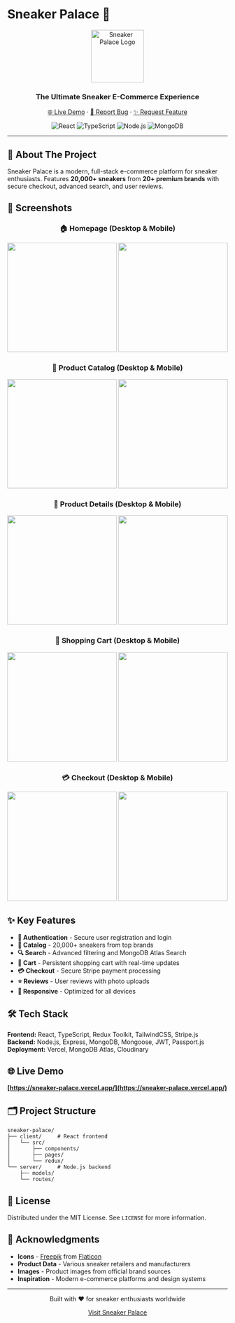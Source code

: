 # Sneaker Palace 👟

<div align="center">
  <img src="client/public/icon.png" alt="Sneaker Palace Logo" width="120" height="120">
  
  <h3>The Ultimate Sneaker E-Commerce Experience</h3>
  
  <p>
    <a href="https://sneaker-palace.vercel.app/" target="_blank">🌐 Live Demo</a>
    ·
    <a href="https://github.com/curlos/sneaker-palace/issues">🐛 Report Bug</a>
    ·
    <a href="https://github.com/curlos/sneaker-palace/issues">✨ Request Feature</a>
  </p>
  
  <p>
    <img src="https://img.shields.io/badge/React-18.0+-61DAFB?style=for-the-badge&logo=react&logoColor=black" alt="React">
    <img src="https://img.shields.io/badge/TypeScript-4.0+-3178C6?style=for-the-badge&logo=typescript&logoColor=white" alt="TypeScript">
    <img src="https://img.shields.io/badge/Node.js-18.0+-339933?style=for-the-badge&logo=node.js&logoColor=white" alt="Node.js">
    <img src="https://img.shields.io/badge/MongoDB-6.0+-47A248?style=for-the-badge&logo=mongodb&logoColor=white" alt="MongoDB">
  </p>
</div>

---

## 📖 About The Project

Sneaker Palace is a modern, full-stack e-commerce platform for sneaker enthusiasts. Features **20,000+ sneakers** from **20+ premium brands** with secure checkout, advanced search, and user reviews.

## 📱 Screenshots

<div align="center">

### 🏠 Homepage (Desktop & Mobile)
<img src="https://github.com/user-attachments/assets/8fce99ad-bdeb-4557-bc7e-190fdbeb8205" height="250" /> <img src="https://github.com/user-attachments/assets/de025e7b-a264-4111-b3d8-a9a54b430de0" height="250" />

### 👟 Product Catalog (Desktop & Mobile)
<img src="https://github.com/user-attachments/assets/9472dc1d-f5af-4010-ad80-26adeed4d824" height="250" /> <img src="https://github.com/user-attachments/assets/3538cc17-e3e9-4350-8a85-0c47e6da7e52" height="250" />

### 📱 Product Details (Desktop & Mobile)
<img src="https://github.com/user-attachments/assets/1a371f71-ca41-4f1e-935c-72f217e50a4b" height="250" /> <img src="https://github.com/user-attachments/assets/81561a55-6bf3-476b-a7d9-d9ecf034fbbc" height="250" />

### 🛒 Shopping Cart (Desktop & Mobile)
<img src="https://github.com/user-attachments/assets/ead5e7e5-b403-4eec-9aef-63d69a055fee" height="250" /> <img src="https://github.com/user-attachments/assets/479c01f1-2939-46bf-a183-633969ace52a" height="250" />

### 💳 Checkout (Desktop & Mobile)
<img src="https://github.com/user-attachments/assets/00640182-bea9-4089-9f91-a4e79bf1a759" height="250" /> <img src="https://github.com/user-attachments/assets/b3a918cc-ebf2-4c93-b72b-dd7fa6c8015a" height="250" />

</div>

## ✨ Key Features

- **🔐 Authentication** - Secure user registration and login
- **👟 Catalog** - 20,000+ sneakers from top brands
- **🔍 Search** - Advanced filtering and MongoDB Atlas Search
- **🛒 Cart** - Persistent shopping cart with real-time updates
- **💳 Checkout** - Secure Stripe payment processing
- **⭐ Reviews** - User reviews with photo uploads
- **📱 Responsive** - Optimized for all devices

## 🛠️ Tech Stack

**Frontend:** React, TypeScript, Redux Toolkit, TailwindCSS, Stripe.js  
**Backend:** Node.js, Express, MongoDB, Mongoose, JWT, Passport.js  
**Deployment:** Vercel, MongoDB Atlas, Cloudinary

## 🌐 Live Demo

**[https://sneaker-palace.vercel.app/](https://sneaker-palace.vercel.app/)**

## 🗂️ Project Structure

```
sneaker-palace/
├── client/     # React frontend
│   └── src/
│       ├── components/
│       ├── pages/
│       └── redux/
└── server/     # Node.js backend
    ├── models/
    └── routes/
```

## 📄 License

Distributed under the MIT License. See `LICENSE` for more information.

## 🙏 Acknowledgments

- **Icons** - [Freepik](https://www.freepik.com) from [Flaticon](https://www.flaticon.com/)
- **Product Data** - Various sneaker retailers and manufacturers
- **Images** - Product images from official brand sources
- **Inspiration** - Modern e-commerce platforms and design systems

---

<div align="center">
  <p>Built with ❤️ for sneaker enthusiasts worldwide</p>
  <p>
    <a href="https://sneaker-palace.vercel.app/">Visit Sneaker Palace</a>
  </p>
</div>
